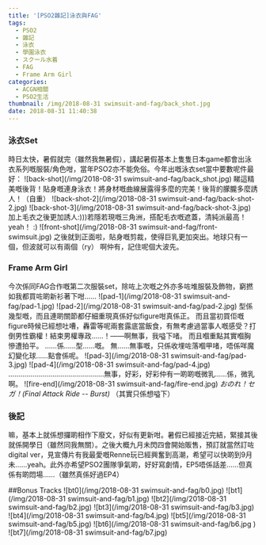 ```yaml
---
title: '[PSO2雜記]泳衣與FAG'
tags:
  - PSO2
  - 雜記
  - 泳衣
  - 學園泳衣
  - スクール水着
  - FAG
  - Frame Arm Girl
categories:
  - ACGN相關
  - PSO2生活
thumbnail: /img/2018-08-31 swimsuit-and-fag/back_shot.jpg
date: 2018-08-31 11:40:38
---
```

### 泳衣Set
時日太快，暑假就完（雖然我無暑假），講起暑假基本上隻隻日本game都會出泳衣系列嘅服裝/角色咁，當年PSO2亦不能免俗。今年出嘅泳衣set當中要數呢件最好：
![back-shot](/img/2018-08-31 swimsuit-and-fag/back_shot.jpg)
睇這精美嘅後背！貼身嘅連身泳衣！將身材嘅曲線展露得多麼的完美！後背的朦朧多麼誘人！（自重）
![back-shot-2](/img/2018-08-31 swimsuit-and-fag/back-shot-2.jpg)
![back-shot-3](/img/2018-08-31 swimsuit-and-fag/back-shot-3.jpg)
加上毛衣之後更加誘人:)))若隱若現嘅三角洲，搭配毛衣嘅遮蓋，清純派最高！yeah！ :)
![front-shot](/img/2018-08-31 swimsuit-and-fag/front-swimsuit.jpg)
之後就到正面啦，貼身嘅剪裁，使得巨乳更加突出。地球只有一個，但波就可以有兩個（ry）
啊仲有，記住呢個大波先。

### Frame Arm Girl
今次係同FAG合作嘅第二次服裝set，除咗上次嘅之外亦多咗堆服裝及飾物，窮撚如我都買咗啲新衫著下咁……
![pad-1](/img/2018-08-31 swimsuit-and-fag/pad-1.jpg)
![pad-2](/img/2018-08-31 swimsuit-and-fag/pad-2.jpg)
型係幾型嘅，而且連啲關節都仔細重現真係好似figure咁真係正。
而且當初買佢嘅figure時候已經想吐嘈，轟雷等呢兩套露底當飯食，有無考慮過當事人嘅感受？打倒男性霸權！結束男權專政……！——啊無事，我嗌下啫。
而且嗰重點其實嗰胸慘遭拍平。
……係……型……嘅。
無……無事嘅，只係收埋咗落嗰甲啫，唔係咩魔幻變化球……點會係呢。
![pad-3](/img/2018-08-31 swimsuit-and-fag/pad-3.jpg)
![pad-4](/img/2018-08-31 swimsuit-and-fag/pad-4.jpg)
…………………………………………無事，好彩，好彩仲有一啲啲嘅微乳……係，微乳啊。
![fire-end](/img/2018-08-31 swimsuit-and-fag/fire-end.jpg)
*おのれ！セガ！(Final Attack Ride -- Burst)*
（其實只係想嗌下）

### 後記
嘛，基本上就係想攞啲相作下廢文，好似有更新咁。暑假已經接近完結，緊接其後就係開學日（雖然同我無關）。之後大概九月未閃四會開始販售，預訂就當然訂咗digital ver，見宣傳片有我最愛嘅Renne玩已經興奮到高潮，希望可以快啲到9月未……yeah。此外亦希望PSO2團隊爭氣啲，好好寫劇情，EP5唔係話差……但真係有啲悶場……（雖然真係好過EP4）

##Bonus Tracks
![bt0](/img/2018-08-31 swimsuit-and-fag/b0.jpg)
![bt1](/img/2018-08-31 swimsuit-and-fag/b1.jpg)
![bt2](/img/2018-08-31 swimsuit-and-fag/b2.jpg)
![bt3](/img/2018-08-31 swimsuit-and-fag/b3.jpg)
![bt4](/img/2018-08-31 swimsuit-and-fag/b4.jpg)
![bt5](/img/2018-08-31 swimsuit-and-fag/b5.jpg)
![bt6](/img/2018-08-31 swimsuit-and-fag/b6.jpg )
![bt7](/img/2018-08-31 swimsuit-and-fag/b7.jpg)
